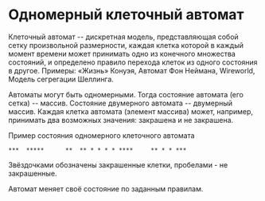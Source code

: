 # Одномерный клеточный автомат
Клеточный автомат -- дискретная модель, представляющая собой сетку произвольной размерности, каждая клетка которой в каждый момент времени может принимать одно из конечного множества состояний, и определено правило перехода клеток из одного состояния в другое.
Примеры: «Жизнь» Конуэя, Автомат Фон Неймана, Wireworld, Модель сегрегации Шеллинга.

Автоматы могут быть одномерными. Тогда состояние автомата (его сетка) -- массив.
Состояние двумерного автомата -- двумерный массив.
Каждая клетка автомата (элемент массива) может, например, принимать два возможных значения: закрашена и не закрашена.


Пример состояния одномерного клеточного автомата
```
***  *****      **  ** * * * * ****     ** * * ***
```
Звёздочками обозначены закрашенные клетки, пробелами - не закрашенные.



Автомат меняет своё состояние по заданным правилам.
